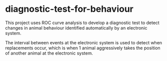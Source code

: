 # diagnostic-test-for-behaviour

This project uses ROC curve analysis to develop a diagnostic test to detect changes in animal behaviour identified automatically by an electronic system. 

The interval between events at the electronic system is used to detect when replacements occur, which is when 1 animal aggressively takes the position of another animal at the electronic system. 